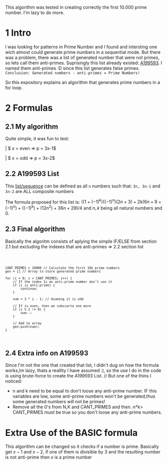 This algorithm was tested in creating correctly the first 10.000 prime number. I'm lazy to do more.

# 1 Intro

I was looking for patterns in Prime Number and I found and intersting one wich almost could generate prime numbers in a sequential mode.
But there was a problem, there was a list of generated number that were not primes, so lets call them anti-primes.
Suprisingly this list already existed: [A199593](https://oeis.org/A199593). I named them anti-primes :D since this list generates false primes.
`Conclusion: Generated numbers - anti-primes = Prime Numbers!`

So this expository explains an algorithm that generates prime numbers in a for loop.

# 2 Formulas

## 2.1 My algorithm

Quite simple, it was fun to test:

| $ x = even => p = 3x-1$

| $ x = odd => p = 3x-2$

## 2.2 A199593 List

This [list/sequence](https://oeis.org/A199593) can be defined as all `n` numbers such that: `3n, 3n-1` and `3n-2` are ALL composite numbers

The formula proposed for this list is:
$((1+(-1)^k)((-1)^n)(2n+3)+2k(6n+9+(-1)^n)+((-1)^k)+(12n^2)+36n+29)/4$ and $n,k$ being all natural numbers and 0.

## 2.3 Final algorithm

Basically the algoritm consists of aplying the simple IF/ELSE from section 2.1 but excluding the indexes that are anti-primes => 2.2 section list

<code>

    CANT_PRIMES = 10000 // Calculate the first 10k prime numbers
    gen = [] // Array to store generated prime numbers

    for (i = 0; i < CANT_PRIMES; i++) {
        // If the index is an anti-prime number don't use it
        if (i is anti-prime) {
            continue;
        }

        num = 3 * i - 1; // Asuming it is odd

        // If is even, then we subscarta one more
        if (i % 2 != 0) {
            num--;
        }

        // Add to array
        gen.push(num);
    }

</code>

## 2.4 Extra info on A199593

Since I'm not the one that created that list, I didn't dug on how the formula works,Im laizy, thats a reallity I have assumed :), so the use I do in the code is using brute-force to create the A199593 List.
// But one of the thins I noticed:

-   n and k need to be equal to don't loose any anti-prime number. IF this variables are low, some anti-prime numbers won't be generated,thus some generated numbers will not be primes!
-   Remove all the 0's from N,K and CANT_PRIMES and then. n\*k> CANT_PRIMES must be true so you don't loose any anti-prime numbers.

# Extra Use of the BASIC formula

This algorithm can be changed so it checks if a number is prime. Basically get $x-1$ and $x-2$, if one of them is divisible by 3 and the resulting number is not anti-prime then $x$ is a prime number
